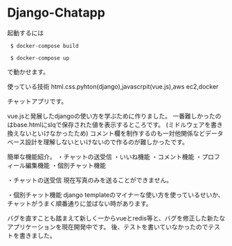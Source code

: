 # Django-Chatapp

起動するには

```
 $ docker-compose build
```

```
 $ docker-compose up
```

で動かせます。



使っている技術 html.css.pyhton(django),javascrpit(vue.js),aws ec2,docker

チャットアプリです。

vue.jsと発展したdjangoの使い方を学ぶために作りました。
一番難しかったのはbase.htmlにslqで保存された値を表示するところです。
(ミドルウェアを書き換えないといけなかったため)
コメント欄を制作するのも一対他関係などデータベース設計を理解しないといけないので作るのが難しかったです。

簡単な機能紹介。
・チャットの送受信
・いいね機能
・コメント機能
・プロフィール編集機能
・個別チャット機能


・チャットの送受信
現在写真のみを送ることができません。

・個別チャット機能
django templateのマイナーな使い方を使っているせいか、チャットがうまく順番通りに並ばない時があります。



バグを直すことも踏まえて新しく一からvueとredis等と、バグを修正した新たなアプリケーションを現在開発中です。
後、テストを書いていなかったのでテストを書きました。
